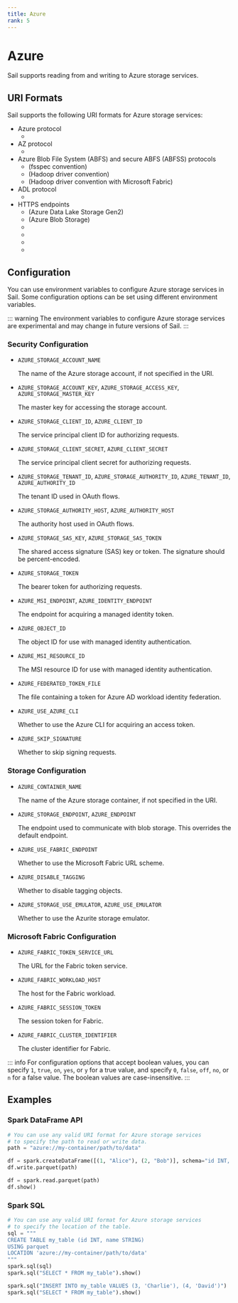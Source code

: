 ```yaml
---
title: Azure
rank: 5
---
```


# Azure

Sail supports reading from and writing to Azure storage services.

## URI Formats

Sail supports the following URI formats for Azure storage services:

<ul>
  <li>
    Azure protocol
    <ul>
      <li>
        <code><SyntaxText raw="'azure://'<container>'/'<path>" /></code>
      </li>
    </ul>
  </li>
  <li>
    AZ protocol
    <ul>
      <li>
        <code><SyntaxText raw="'az://'<container>'/'<path>" /></code>
      </li>
    </ul>
  </li>
  <li>
    Azure Blob File System (ABFS) and secure ABFS (ABFSS) protocols
    <ul>
      <li>
        <code><SyntaxText raw="'abfs'['s']'://'<container>'/'<path>" /></code>
        (fsspec convention)
      </li>
      <li>
        <code
          ><SyntaxText
            raw="'abfs'['s']'://'<container>'@'<account>'.dfs.core.windows.net/'<path>"
        /></code>
        (Hadoop driver convention)
      </li>
      <li>
        <code
          ><SyntaxText
            raw="'abfs'['s']'://'<container>'@'<account>'.dfs.fabric.windows.net/'<path>"
        /></code>
        (Hadoop driver convention with Microsoft Fabric)
      </li>
    </ul>
  </li>
  <li>
    ADL protocol
    <ul>
      <li>
        <code><SyntaxText raw="'adl://'<container>'/'<path>" /></code>
      </li>
    </ul>
  </li>
  <li>
    HTTPS endpoints
    <ul>
      <li>
        <code
          ><SyntaxText
            raw="'https://'<account>'.dfs.core.windows.net/'<container>'/'<path>"
        /></code>
        (Azure Data Lake Storage Gen2)
      </li>
      <li>
        <code
          ><SyntaxText
            raw="'https://'<account>'.blob.core.windows.net/'<container>'/'<path>"
        /></code>
        (Azure Blob Storage)
      </li>
      <li>
        <code
          ><SyntaxText
            raw="'https://'<account>'.dfs.fabric.microsoft.com/'<workspace>'/'<path>"
        /></code>
      </li>
      <li>
        <code
          ><SyntaxText
            raw="'https://'<account>'.blob.fabric.microsoft.com/'<workspace>'/'<path>"
        /></code>
      </li>
      <li>
        <code
          ><SyntaxText
            raw="'https://onelake.dfs.fabric.microsoft.com/'<workspace>'/'<item>'.'<item-type>'/'<path>"
        /></code>
      </li>
      <li>
        <code
          ><SyntaxText
            raw="'https://onelake.dfs.fabric.microsoft.com/'<workspace-guid>'/'<item-guid>'/'<path>"
        /></code>
      </li>
    </ul>
  </li>
</ul>

## Configuration

You can use environment variables to configure Azure storage services in Sail.
Some configuration options can be set using different environment variables.

::: warning
The environment variables to configure Azure storage services are experimental and may change in future versions of Sail.
:::

### Security Configuration

- `AZURE_STORAGE_ACCOUNT_NAME`

  The name of the Azure storage account, if not specified in the URI.

- `AZURE_STORAGE_ACCOUNT_KEY`, `AZURE_STORAGE_ACCESS_KEY`, `AZURE_STORAGE_MASTER_KEY`

  The master key for accessing the storage account.

- `AZURE_STORAGE_CLIENT_ID`, `AZURE_CLIENT_ID`

  The service principal client ID for authorizing requests.

- `AZURE_STORAGE_CLIENT_SECRET`, `AZURE_CLIENT_SECRET`

  The service principal client secret for authorizing requests.

- `AZURE_STORAGE_TENANT_ID`, `AZURE_STORAGE_AUTHORITY_ID`, `AZURE_TENANT_ID`, `AZURE_AUTHORITY_ID`

  The tenant ID used in OAuth flows.

- `AZURE_STORAGE_AUTHORITY_HOST`, `AZURE_AUTHORITY_HOST`

  The authority host used in OAuth flows.

- `AZURE_STORAGE_SAS_KEY`, `AZURE_STORAGE_SAS_TOKEN`

  The shared access signature (SAS) key or token. The signature should be percent-encoded.

- `AZURE_STORAGE_TOKEN`

  The bearer token for authorizing requests.

- `AZURE_MSI_ENDPOINT`, `AZURE_IDENTITY_ENDPOINT`

  The endpoint for acquiring a managed identity token.

- `AZURE_OBJECT_ID`

  The object ID for use with managed identity authentication.

- `AZURE_MSI_RESOURCE_ID`

  The MSI resource ID for use with managed identity authentication.

- `AZURE_FEDERATED_TOKEN_FILE`

  The file containing a token for Azure AD workload identity federation.

- `AZURE_USE_AZURE_CLI`

  Whether to use the Azure CLI for acquiring an access token.

- `AZURE_SKIP_SIGNATURE`

  Whether to skip signing requests.

### Storage Configuration

- `AZURE_CONTAINER_NAME`

  The name of the Azure storage container, if not specified in the URI.

- `AZURE_STORAGE_ENDPOINT`, `AZURE_ENDPOINT`

  The endpoint used to communicate with blob storage. This overrides the default endpoint.

- `AZURE_USE_FABRIC_ENDPOINT`

  Whether to use the Microsoft Fabric URL scheme.

- `AZURE_DISABLE_TAGGING`

  Whether to disable tagging objects.

- `AZURE_STORAGE_USE_EMULATOR`, `AZURE_USE_EMULATOR`

  Whether to use the Azurite storage emulator.

### Microsoft Fabric Configuration

- `AZURE_FABRIC_TOKEN_SERVICE_URL`

  The URL for the Fabric token service.

- `AZURE_FABRIC_WORKLOAD_HOST`

  The host for the Fabric workload.

- `AZURE_FABRIC_SESSION_TOKEN`

  The session token for Fabric.

- `AZURE_FABRIC_CLUSTER_IDENTIFIER`

  The cluster identifier for Fabric.

::: info
For configuration options that accept boolean values, you can specify `1`, `true`, `on`, `yes`, or `y` for a true value, and specify `0`, `false`, `off`, `no`, or `n` for a false value.
The boolean values are case-insensitive.
:::

## Examples

<!--@include: ../_common/spark-session.md-->

### Spark DataFrame API

```python
# You can use any valid URI format for Azure storage services
# to specify the path to read or write data.
path = "azure://my-container/path/to/data"

df = spark.createDataFrame([(1, "Alice"), (2, "Bob")], schema="id INT, name STRING")
df.write.parquet(path)

df = spark.read.parquet(path)
df.show()
```

### Spark SQL

```python
# You can use any valid URI format for Azure storage services
# to specify the location of the table.
sql = """
CREATE TABLE my_table (id INT, name STRING)
USING parquet
LOCATION 'azure://my-container/path/to/data'
"""
spark.sql(sql)
spark.sql("SELECT * FROM my_table").show()

spark.sql("INSERT INTO my_table VALUES (3, 'Charlie'), (4, 'David')")
spark.sql("SELECT * FROM my_table").show()
```

<script setup>
import SyntaxText from "@theme/components/SyntaxText.vue";
</script>
